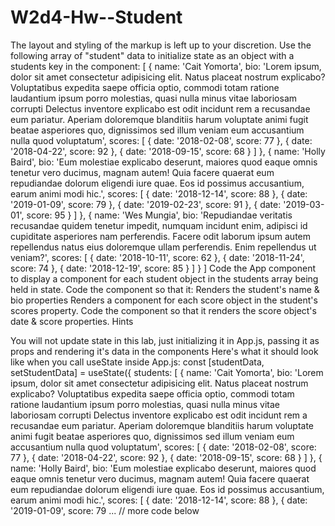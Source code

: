 # W2d4-Hw--Student

The layout and styling of the markup is left up to your discretion.
Use the following array of "student" data to initialize state as an object with a students key in the <App> component:
[
  {
    name: 'Cait Yomorta',
    bio: 'Lorem ipsum, dolor sit amet consectetur adipisicing elit. Natus placeat nostrum explicabo? Voluptatibus expedita saepe officia optio, commodi totam ratione laudantium ipsum porro molestias, quasi nulla minus vitae laboriosam corrupti Delectus inventore explicabo est odit incidunt rem a recusandae eum pariatur. Aperiam doloremque blanditiis harum voluptate animi fugit beatae asperiores quo, dignissimos sed illum veniam eum accusantium nulla quod voluptatum',
    scores: [
      {
        date: '2018-02-08',
        score: 77
      },
      {
        date: '2018-04-22',
        score: 92
      },
      {
        date: '2018-09-15',
        score: 68
      }
    ]
  },
  {
    name: 'Holly Baird',
    bio: 'Eum molestiae explicabo deserunt, maiores quod eaque omnis tenetur vero ducimus, magnam autem! Quia facere quaerat eum repudiandae dolorum eligendi iure quae. Eos id possimus accusantium, earum animi modi hic.',
    scores: [
      {
        date: '2018-12-14',
        score: 88
      },
      {
        date: '2019-01-09',
        score: 79
      },
      {
        date: '2019-02-23',
        score: 91
      },
      {
        date: '2019-03-01',
        score: 95
      }
    ]
  },
  {
    name: 'Wes Mungia',
    bio: 'Repudiandae veritatis recusandae quidem tenetur impedit, numquam incidunt enim, adipisci id cupiditate asperiores nam perferendis. Facere odit laborum ipsum autem repellendus natus eius doloremque ullam perferendis. Enim repellendus ut veniam?',
    scores: [
      {
        date: '2018-10-11',
        score: 62
      },
      {
        date: '2018-11-24',
        score: 74
      },
      {
        date: '2018-12-19',
        score: 85
      }
    ]
  }
]
Code the <App> App component to display a <Student> component for each student object in the students array being held in state.
Code the <Student> component so that it:
Renders the student's name & bio properties
Renders a <Score> component for each score object in the student's scores property.
Code the <Score> component so that it renders the score object's date & score properties.
Hints

You will not update state in this lab, just initializing it in App.js, passing it as props and rendering it's data in the components
Here's what it should look like when you call useState inside App.js:
const [studentData, setStudentData] = useState({
  students: [
    {
      name: 'Cait Yomorta',
      bio: 'Lorem ipsum, dolor sit amet consectetur adipisicing elit. Natus placeat nostrum explicabo? Voluptatibus expedita saepe officia optio, commodi totam ratione laudantium ipsum porro molestias, quasi nulla minus vitae laboriosam corrupti Delectus inventore explicabo est odit incidunt rem a recusandae eum pariatur. Aperiam doloremque blanditiis harum voluptate animi fugit beatae asperiores quo, dignissimos sed illum veniam eum accusantium nulla quod voluptatum',
      scores: [
        {
          date: '2018-02-08',
          score: 77
        },
        {
          date: '2018-04-22',
          score: 92
        },
        {
          date: '2018-09-15',
          score: 68
        }
      ]
    },
    {
      name: 'Holly Baird',
      bio: 'Eum molestiae explicabo deserunt, maiores quod eaque omnis tenetur vero ducimus, magnam autem! Quia facere quaerat eum repudiandae dolorum eligendi iure quae. Eos id possimus accusantium, earum animi modi hic.',
      scores: [
        {
          date: '2018-12-14',
          score: 88
        },
        {
          date: '2019-01-09',
          score: 79
      ...
      // more code below
